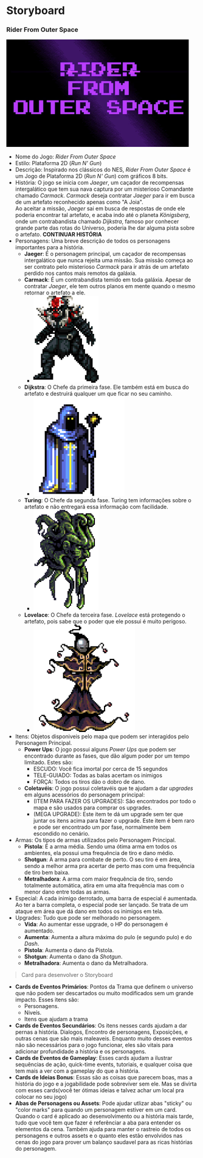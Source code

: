 # Storyboard
### Rider From Outer Space

  ![Game Logo](/Extras/img/Game-Logo.gif)
  
* Nome do Jogo: _Rider From Outer Space_
* Estilo: Plataforma 2D (_Run N' Gun_)
* Descrição: Inspirado nos clássicos do NES, _Rider From Outer Space_ é um Jogo de Plataforma 2D (_Run N' Gun_) com gráficos 8 bits.
* História: O jogo se inicia com _Jaeger_, um caçador de recompensas intergalático que tem sua nava captura por um misterioso Comandante chamado _Carmack_. _Carmack_ deseja contratar _Jaeger_ para ir em busca de um artefato reconhecido apenas como "A Joia".\
  Ao aceitar a missão, _Jaeger_ sai em busca de respostas de onde ele poderia encontrar tal artefato, e acaba indo até o planeta _Königsberg_, onde um contrabandista chamado _Dijkstra_, famoso por conhecer grande parte das rotas do Universo, poderia lhe dar alguma pista sobre o artefato. __CONTINUAR HISTÓRIA__
* Personagens: Uma breve descrição de todos os personagens importantes para a história.
  * __Jaeger__: É o personagem principal, um caçador de recompensas intergalático que nunca rejeita uma missão. Sua missão começa ao ser contrato pelo misterioso _Carmack_ para ir atrás de um artefato perdido nos cantos mais remotos da galáxia.
  * __Carmack__: É um contrabandista temido em toda galáxia. Apesar de contratar _Jaeger_, ele tem outros planos em mente quando o mesmo retornar o artefato a ele.
    - ![Carmack](/Extras/img/carmackArtwork2.png)
  * __Dijkstra__: O Chefe da primeira fase. Ele também está em busca do artefato e destruirá qualquer um que ficar no seu caminho.
    - ![Dijkstra](/Extras/img/dijkstraArtwork21.png)
  * __Turing__: O Chefe da segunda fase. Turing tem informações sobre o artefato e não entregará essa informação com facilidade.
    - ![Turing Artwork](/Extras/img/turingArtwork.png)
  * __Lovelace__: O Chefe da terceira fase. _Lovelace_ está protegendo o artefato, pois sabe que o poder que ele possui é muito perigoso.
    - ![Lovelace Artwork](/Extras/img/lovelaceArtwork.png)
* Itens: Objetos disponiveis pelo mapa que podem ser interagidos pelo Personagem Principal.
  * __Power Ups__: O jogo possui alguns _Power Ups_ que podem ser encontrado durante as fases, que dão algum poder por um tempo limitado. Estes são:
    - ESCUDO: Você fica imortal por cerca de 15 segundos
    - TELE-GUIADO: Todas as balas acertam os inimigos
    - FORÇA: Todos os tiros dão o dobro de dano.
  * __Coletavéis__: O jogo possui coletavéis que te ajudam a dar _upgrades_ em alguns acessórios do personagem principal:
    - (ITEM PARA FAZER OS UPGRADES): São encontrados por todo o mapa e são usados para comprar os upgrades.
    - (MEGA UPGRADE): Este item te dá um upgrade sem ter que juntar os itens acima para fazer o upgrade. Este item é bem raro e pode ser encontrado um por fase, normalmente bem escondido no cenário.
 * Armas: Os tipos de armas utilizados pelo Personagem Principal.
   * __Pistola__: É a arma média. Sendo uma ótima arma em todos os ambientes, ela possui uma frequência de tiro e dano médio.
   * __Shotgun__: A arma para combate de perto. O seu tiro é em área, sendo a melhor arma pra acertar de perto mas com uma frequência de tiro bem baixa.
   * __Metralhadora__: A arma com maior frequência de tiro, sendo totalmente automática, atira em uma alta frequência mas com o menor dano entre todas as armas.
 * Especial: A cada inimigo derrotado, uma barra de especial é aumentada. Ao ter a barra completa, o especial pode ser lançado. Se trata de um ataque em área que dá dano em todos os inimigos em tela.
 * Upgrades: Tudo que pode ser melhorado no personagem.
   * __Vida__: Ao aumentar esse upgrade, o HP do personagem é aumentado.
   * __Aumenta__: Aumenta a altura máxima do pulo (e segundo pulo) e do _Dash_.
   * __Pistola__: Aumenta o dano da Pistola.
   * __Shotgun__: Aumenta o dano da _Shotgun_.
   * __Metralhadora__: Aumenta o dano da Metralhadora.
   
    
> Card para desenvolver o Storyboard
* __Cards de Eventos Primários__: Pontos da Trama que definem o universo que não podem ser descartados ou muito modificados sem um grande impacto. Esses itens são:
  * Personagens.
  * Niveís.
  * Itens que ajudam a trama
* __Cards de Eventos Secundários__: Os itens nesses cards ajudam a dar pernas a história. Dialogos, Encontro de personagens, Exposições, e outras cenas que são mais maleaveis. Enquanto muito desses eventos não são necessários para o jogo funcionar, eles são vitais para adicionar profundidade a história e os personagens.
* __Cards de Eventos de Gameplay__: Esses cards ajudam a ilustrar sequências de ação, quick-time events, tutoriais, e qualquer coisa que tem mais a ver com a gameplay do que a história.
* __Cards de Ideias Bonus__: Essas são as coisas que parecem boas, mas a história do jogo e a jogabilidade pode sobreviver sem ele. Mas se divirta com esses cards(você ter ótimas ideias e talvez achar um local pra colocar no seu jogo)
* __Abas de Personagens ou Assets__: Pode ajudar utlizar abas "sticky" ou "color marks" para quando um personagem estiver em um card. Quando o card é aplicado ao desenvolvimento ou a história mais tarde, tudo que você tem que fazer é referênciar a aba para entender os elementos da cena. Também ajuda para manter o rastreio de todos os personagens e outros assets e o quanto eles estão envolvidos nas cenas do jogo para prover um balanço saudavel para as ricas histórias do personagem.  
